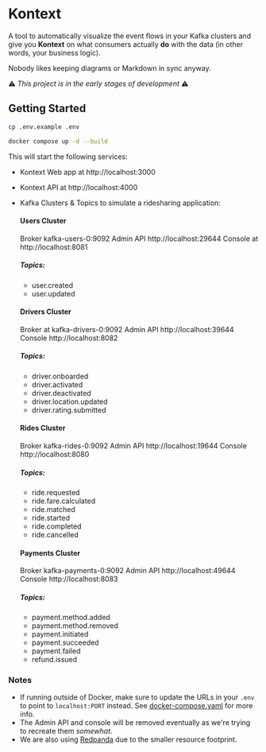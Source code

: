 # Kontext

A tool to automatically visualize the event flows in your Kafka clusters and give you **Kontext** on what consumers actually **do** with the data (in other words, your business logic). 

Nobody likes keeping diagrams or Markdown in sync anyway.

⚠️ *This project is in the early stages of development* ⚠️


## Getting Started

```bash
cp .env.example .env

docker compose up -d --build
```

This will start the following services:
- Kontext Web app at http://localhost:3000
- Kontext API at http://localhost:4000
- Kafka Clusters & Topics to simulate a ridesharing application:
  #### Users Cluster
  Broker kafka-users-0:9092
  Admin API http://localhost:29644
  Console at http://localhost:8081
  ##### Topics:
    - user.created
    - user.updated
  #### Drivers Cluster
  Broker at kafka-drivers-0:9092
  Admin API http://localhost:39644
  Console  http://localhost:8082
  ##### Topics:
    - driver.onboarded
    - driver.activated
    - driver.deactivated
    - driver.location.updated
    - driver.rating.submitted
  #### Rides Cluster
  Broker kafka-rides-0:9092
  Admin API http://localhost:19644
  Console http://localhost:8080
  ##### Topics:
    - ride.requested
    - ride.fare.calculated
    - ride.matched
    - ride.started
    - ride.completed
    - ride.cancelled

  #### Payments Cluster
  Broker kafka-payments-0:9092
  Admin API http://localhost:49644
  Console http://localhost:8083
  ##### Topics:
    - payment.method.added
    - payment.method.removed
    - payment.initiated
    - payment.succeeded
    - payment.failed
    - refund.issued


### Notes
- If running outside of Docker, make sure to update the URLs in your `.env` to point to `localhost:PORT` instead. See [docker-compose.yaml](docker-compose.yaml) for more info.
- The Admin API and console will be removed eventually as we're trying to recreate them *somewhat*.
- We are also using [Redpanda]("https://redpanda.com/") due to the smaller resource footprint. 
